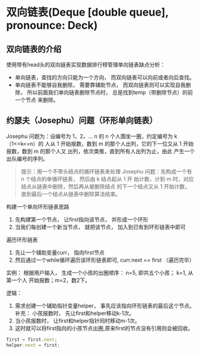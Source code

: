 # 双向链表(Deque [double queue], pronounce: Deck)
## 双向链表的介绍
使用带有head头的双向链表实现数据排行榜管理单向链表缺点分析：
* 单向链表，查找的方向只能为一个方向， 而双向链表可以向前或者向后查找。
* 单向链表不能够自我删除， 需要靠辅助节点， 而双向链表则可以实现自我删除，
所以前面我们单向链表删除节点时， 总是找到temp（带删除节点）的前一个节点
来删除。

## 约瑟夫（Josephu）问题（环形单向链表）
Josephu 问题为：设编号为 1，2，… n 的 n 个人围坐一圈，约定编号为 k（1<=k<=n）的
人从 1 开始报数，数到 m 的那个人出列，它的下一位又从 1 开始报数，数到 m 的那个人又
出列，依次类推，直到所有人出列为止，由此 产生一个出队编号的序列。

> 提示：用一个不带头结点的循环链表来处理 Josephu 问题：先构成一个有 n 个结点的单循环链表，
然后由 k 结点起从 1 开 始计数，计到 m 时，对应结点从链表中删除，然后再从被删除结点
的下一个结点又从 1 开始计数，直到最后一个结点从链表中删除算法结束。

构建一个单向环形链表思路
1. 先构建第一个节点， 让first指向该节点， 并形成一个环形
2. 当我们每创建一个新当节点， 就把该节点， 加入到已有到环形链表中即可

遍历环形链表
1. 先让一个辅助变量curr， 指向first节点
2. 然后通过一个while循环遍历该环形链表即可, curr.next == first （遍历完毕）

实例： 根据用户输入， 生成一个小孩的出圈顺序： n=5, 即共五个小孩； k=1, 从第一个人
开始报数；m=2，数2下。

逻辑：
1. 需求创建一个辅助指针变量helper， 事先应该指向环形链表的最后这个节点。
补充： 小孩报数时， 先让first和helper移动k-1次。
2. 当小孩报数时， 让first和helper指针同时移动m-1次。
3. 这时就可以将first指向的小孩节点出圈,原来first的节点没有引用则会被回收。
```javascript
first = first.next;
helper.next = first;
```
 